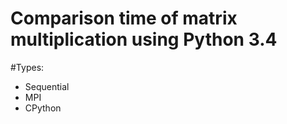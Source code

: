 # Comparison time of matrix multiplication using Python 3.4

#Types:
- Sequential
- MPI
- CPython


